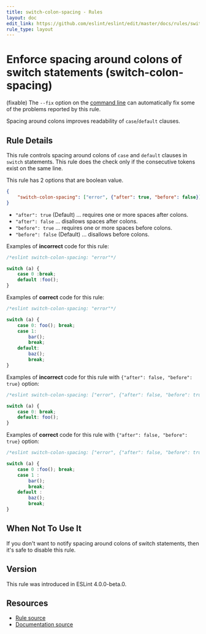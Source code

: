 ```yaml
---
title: switch-colon-spacing - Rules
layout: doc
edit_link: https://github.com/eslint/eslint/edit/master/docs/rules/switch-colon-spacing.md
rule_type: layout
---
```

<!-- Note: No pull requests accepted for this file. See README.md in the root directory for details. -->

# Enforce spacing around colons of switch statements (switch-colon-spacing)

(fixable) The `--fix` option on the [command line](../user-guide/command-line-interface#fixing-problems) can automatically fix some of the problems reported by this rule.

Spacing around colons improves readability of `case`/`default` clauses.

## Rule Details

This rule controls spacing around colons of `case` and `default` clauses in `switch` statements.
This rule does the check only if the consecutive tokens exist on the same line.

This rule has 2 options that are boolean value.

```json
{
    "switch-colon-spacing": ["error", {"after": true, "before": false}]
}
```

- `"after": true` (Default) ... requires one or more spaces after colons.
- `"after": false` ... disallows spaces after colons.
- `"before": true` ... requires one or more spaces before colons.
- `"before": false` (Default) ... disallows before colons.


Examples of **incorrect** code for this rule:

```js
/*eslint switch-colon-spacing: "error"*/

switch (a) {
    case 0 :break;
    default :foo();
}
```

Examples of **correct** code for this rule:

```js
/*eslint switch-colon-spacing: "error"*/

switch (a) {
    case 0: foo(); break;
    case 1:
        bar();
        break;
    default:
        baz();
        break;
}
```

Examples of **incorrect** code for this rule with `{"after": false, "before": true}` option:

```js
/*eslint switch-colon-spacing: ["error", {"after": false, "before": true}]*/

switch (a) {
    case 0: break;
    default: foo();
}
```

Examples of **correct** code for this rule with `{"after": false, "before": true}` option:

```js
/*eslint switch-colon-spacing: ["error", {"after": false, "before": true}]*/

switch (a) {
    case 0 :foo(); break;
    case 1 :
        bar();
        break;
    default :
        baz();
        break;
}
```

## When Not To Use It

If you don't want to notify spacing around colons of switch statements, then it's safe to disable this rule.

## Version

This rule was introduced in ESLint 4.0.0-beta.0.

## Resources

* [Rule source](https://github.com/eslint/eslint/tree/master/lib/rules/switch-colon-spacing.js)
* [Documentation source](https://github.com/eslint/eslint/tree/master/docs/rules/switch-colon-spacing.md)

